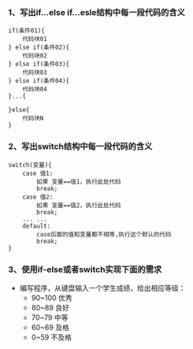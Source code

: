 ### 1、写出if...else if...esle结构中每一段代码的含义

```
if(条件01){
	代码块01
} else if(条件02){
	代码块02
} else if(条件03){
	代码块03
} else if(条件04){
	代码块04
}...{
	
}else{
	代码块N
}
```



### 2、写出switch结构中每一段代码的含义

```
switch(变量){
	case 值1:
		如果 变量==值1，执行此处代码
		break;
	case 值2:
		如果 变量==值2，执行此处代码
		break;
	... ...
	default:
		case后面的值和变量都不相等,执行这个默认的代码
		break;
}
```



### 3、使用if-else或者switch实现下面的需求

* 编写程序，从键盘输入一个学生成绩，给出相应等级：
	- 90~100 优秀
	- 80~89 良好
	- 70~79 中等
	- 60~69 及格
	- 0~59 不及格


